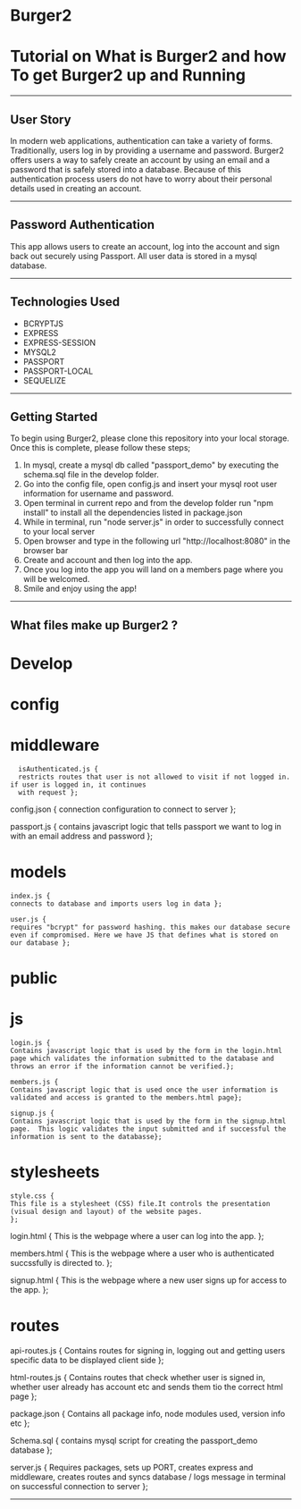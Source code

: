 # Burger2
# Tutorial on What is Burger2 and how To get Burger2 up and Running

------------------------------------------------------------------------------------------------------------------------------

## User Story

In modern web applications, authentication can take a variety of forms. Traditionally, users log in by providing a username and 
password.  Burger2 offers users a way to safely create an account by using an email and a password that is safely stored into a
database.  Because of this authentication process users do not have to worry about their personal details used in creating an
account.

------------------------------------------------------------------------------------------------------------------------------

## Password Authentication

This app allows users to create an account, log into the account and sign back out securely using Passport. All user data is 
stored in a mysql database.

------------------------------------------------------------------------------------------------------------------------------

## Technologies Used

* BCRYPTJS
* EXPRESS
* EXPRESS-SESSION
* MYSQL2
* PASSPORT
* PASSPORT-LOCAL
* SEQUELIZE

------------------------------------------------------------------------------------------------------------------------------

## Getting Started

To begin using Burger2, please clone this repository into your local storage. Once this is complete, please follow these steps;

1) In mysql, create a mysql db called "passport_demo" by executing the schema.sql file in the develop folder.
2) Go into the config file, open config.js and insert your mysql root user information for username and password.
3) Open terminal in current repo and from the develop folder run "npm install" to install all the dependencies listed in package.json
4) While in terminal, run "node server.js" in order to successfully connect to your local server
5) Open browser and type in the following url "http://localhost:8080" in the browser bar
6) Create and account and then log into the app.
7) Once you log into the app you will land on a members page where you will be welcomed.
8) Smile and enjoy using the app!

------------------------------------------------------------------------------------------------------------------------------

## What files make up Burger2 ?

# Develop
  
  # config

  # middleware

      isAuthenticated.js { 
      restricts routes that user is not allowed to visit if not logged in. if user is logged in, it continues 
      with request };

  config.json {
  connection configuration to connect to server };

  passport.js {
  contains javascript logic that tells passport we want to log in with an email address and password };

  # models

    index.js {
    connects to database and imports users log in data };

    user.js {
    requires "bcrypt" for password hashing. this makes our database secure even if compromised. Here we have JS that defines what is stored on our database };

# public
  
  # js

    login.js {
    Contains javascript logic that is used by the form in the login.html page which validates the information submitted to the database and throws an error if the information cannot be verified.};

    members.js {
    Contains javascript logic that is used once the user information is validated and access is granted to the members.html page};

    signup.js {
    Contains javascript logic that is used by the form in the signup.html page.  This logic validates the input submitted and if successful the information is sent to the databasse};

  # stylesheets

    style.css {
    This file is a stylesheet (CSS) file.It controls the presentation (visual design and layout) of the website pages.
    };

  login.html {
  This is the webpage where a user can log into the app. };

  members.html {
  This is the webpage where a user who is authenticated succssfully is directed to. };


  signup.html {
  This is the webpage where a new user signs up for access to the app.  };


# routes

  api-routes.js { 
  Contains routes for signing in, logging out and getting users specific data to be displayed client side };

  html-routes.js {
  Contains routes that check whether user is signed in, whether user already has account etc and sends them tio the correct html page };

package.json {
Contains all package info, node modules used, version info etc };

Schema.sql {
contains mysql script for creating the passport_demo database };

server.js {
Requires packages, sets up PORT, creates express and middleware, creates routes and syncs database / logs message in terminal on successful connection to server };

------------------------------------------------------------------------------------------------------------------------------
